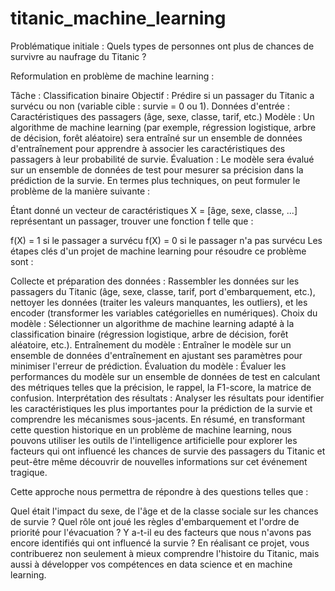 # titanic_machine_learning
Problématique initiale : Quels types de personnes ont plus de chances de survivre au naufrage du Titanic ?

Reformulation en problème de machine learning :

Tâche : Classification binaire
Objectif : Prédire si un passager du Titanic a survécu ou non (variable cible : survie = 0 ou 1).
Données d'entrée : Caractéristiques des passagers (âge, sexe, classe, tarif, etc.)
Modèle : Un algorithme de machine learning (par exemple, régression logistique, arbre de décision, forêt aléatoire) sera entraîné sur un ensemble de données d'entraînement pour apprendre à associer les caractéristiques des passagers à leur probabilité de survie.
Évaluation : Le modèle sera évalué sur un ensemble de données de test pour mesurer sa précision dans la prédiction de la survie.
En termes plus techniques, on peut formuler le problème de la manière suivante :

Étant donné un vecteur de caractéristiques X = [âge, sexe, classe, ...] représentant un passager, trouver une fonction f telle que :

f(X) = 1 si le passager a survécu
f(X) = 0 si le passager n'a pas survécu
Les étapes clés d'un projet de machine learning pour résoudre ce problème sont :

Collecte et préparation des données : Rassembler les données sur les passagers du Titanic (âge, sexe, classe, tarif, port d'embarquement, etc.), nettoyer les données (traiter les valeurs manquantes, les outliers), et les encoder (transformer les variables catégorielles en numériques).
Choix du modèle : Sélectionner un algorithme de machine learning adapté à la classification binaire (régression logistique, arbre de décision, forêt aléatoire, etc.).
Entraînement du modèle : Entraîner le modèle sur un ensemble de données d'entraînement en ajustant ses paramètres pour minimiser l'erreur de prédiction.
Évaluation du modèle : Évaluer les performances du modèle sur un ensemble de données de test en calculant des métriques telles que la précision, le rappel, la F1-score, la matrice de confusion.
Interprétation des résultats : Analyser les résultats pour identifier les caractéristiques les plus importantes pour la prédiction de la survie et comprendre les mécanismes sous-jacents.
En résumé, en transformant cette question historique en un problème de machine learning, nous pouvons utiliser les outils de l'intelligence artificielle pour explorer les facteurs qui ont influencé les chances de survie des passagers du Titanic et peut-être même découvrir de nouvelles informations sur cet événement tragique.

Cette approche nous permettra de répondre à des questions telles que :

Quel était l'impact du sexe, de l'âge et de la classe sociale sur les chances de survie ?
Quel rôle ont joué les règles d'embarquement et l'ordre de priorité pour l'évacuation ?
Y a-t-il eu des facteurs que nous n'avons pas encore identifiés qui ont influencé la survie ?
En réalisant ce projet, vous contribuerez non seulement à mieux comprendre l'histoire du Titanic, mais aussi à développer vos compétences en data science et en machine learning.
